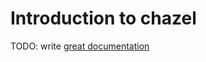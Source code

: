 # Introduction to chazel

TODO: write [great documentation](http://jacobian.org/writing/what-to-write/)
